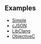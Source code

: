 ## Examples

- [Simple](https://github.com/dart-lang/ffigen/tree/master/example/simple)
- [cJSON](https://github.com/dart-lang/ffigen/tree/master/example/c_json)
- [LibClang](https://github.com/dart-lang/ffigen/tree/master/example/libclang-example)
- [ObjectiveC](https://github.com/dart-lang/ffigen/tree/master/example/objective_c)
